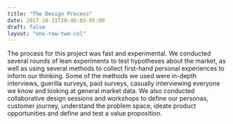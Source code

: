 ```yaml
---
title: "The Design Process"
date: 2017-10-31T20:46:03-05:00
draft: false
layout: "one-row-two-col"
---
```

The process for this project was fast and experimental. We conducted several rounds of lean experiments to test hypotheses about the market, as well as using several methods to collect  first-hand personal experiences to inform our thinking. Some of the methods we used were in-depth interviews, guerilla surveys, paid surveys, casually interviewing everyone we know and looking at general market data. We also conducted collaborative design sessions and workshops to define our personas, customer journey, understand the problem space, ideate product opportunities and define and test a value proposition.